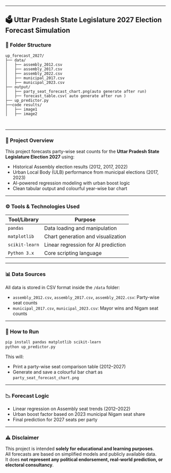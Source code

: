 
---

## 🗳️ Uttar Pradesh State Legislature 2027 Election Forecast Simulation
### 📁 Folder Structure
```
up_forecast_2027/
├── data/
│   ├── assembly_2012.csv
│   ├── assembly_2017.csv
│   ├── assembly_2022.csv
│   ├── municipal_2017.csv
│   ├── municipal_2023.csv
├── output/
│   ├── party_seat_forecast_chart.png(auto generate after run)
│   ├── forecast_table.csv( auto generate after run )
├── up_predictor.py
├──code results/
│   ├── image1
│   ├── image2



```

---

### 📌 Project Overview

This project forecasts party-wise seat counts for the **Uttar Pradesh State Legislature Election 2027** using:

- Historical Assembly election results (2012, 2017, 2022)
- Urban Local Body (ULB) performance from municipal elections (2017, 2023)
- AI-powered regression modeling with urban boost logic
- Clean tabular output and colourful year-wise bar chart

---

### ⚙️ Tools & Technologies Used

| Tool/Library        | Purpose                                |
|---------------------|----------------------------------------|
| `pandas`            | Data loading and manipulation          |
| `matplotlib`        | Chart generation and visualization     |
| `scikit-learn`      | Linear regression for AI prediction    |
| `Python 3.x`        | Core scripting language                |

---

### 📊 Data Sources

All data is stored in CSV format inside the `/data` folder:

- `assembly_2012.csv`, `assembly_2017.csv`, `assembly_2022.csv`: Party-wise seat counts
- `municipal_2017.csv`, `municipal_2023.csv`: Mayor wins and Nigam seat counts

---

### 🚀 How to Run

```bash
pip install pandas matplotlib scikit-learn
python up_predictor.py
```

This will:
- Print a party-wise seat comparison table (2012–2027)
- Generate and save a colourful bar chart as `party_seat_forecast_chart.png`

---

### 📉 Forecast Logic

- Linear regression on Assembly seat trends (2012–2022)
- Urban boost factor based on 2023 municipal Nigam seat share
- Final prediction for 2027 seats per party

---

### ⚠️ Disclaimer

This project is intended **solely for educational and learning purposes**.  
All forecasts are based on simplified models and publicly available data.  
It does **not represent any political endorsement, real-world prediction, or electoral consultancy**.

